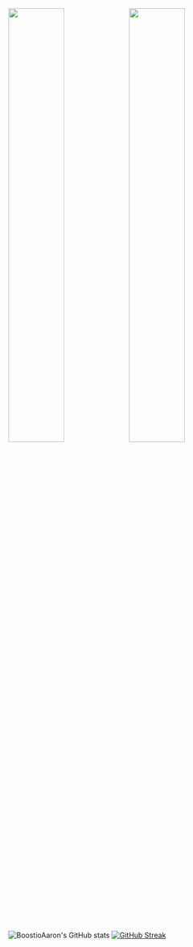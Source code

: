 
<img align="left" width="47%" src="https://github-readme-stats.vercel.app/api?username=BoostioAaron&show_icons=true&theme=dark" />
<img align="left" width="47%" src="https://github-readme-stats.vercel.app/api?username=BoostioAaron&show_icons=true&theme=dark](https://streak-stats.demolab.com?user=BoostioAaron&theme=dark&border_radius=5)" />

![BoostioAaron's GitHub stats](https://github-readme-stats.vercel.app/api?username=BoostioAaron&show_icons=true&theme=dark)
[![GitHub Streak](https://streak-stats.demolab.com?user=BoostioAaron&theme=dark&border_radius=5)](https://git.io/streak-stats)


